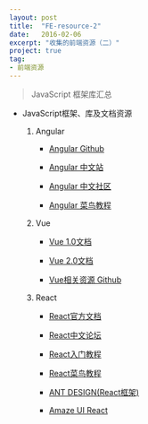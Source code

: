 ```yaml
---
layout: post
title:  "FE-resource-2"
date:   2016-02-06
excerpt: "收集的前端资源（二）"
project: true
tag:
- 前端资源 
---
```


> JavaScript 框架库汇总

- JavaScript框架、库及文档资源

    1. Angular

        - [Angular Github](https://github.com/angular/angular)

        - [Angular 中文站](https://angular.cn/)

        - [Angular 中文社区](http://www.angularjs.cn/)

        - [Angular 菜鸟教程](http://www.runoob.com/angularjs/angularjs-tutorial.html)

    2. Vue

        - [Vue 1.0文档](http://v1-cn.vuejs.org/guide/)

        - [Vue 2.0文档](https://vuefe.cn/)

        - [Vue相关资源 Github](https://github.com/vuejs/awesome-vue)

    3. React

        - [React官方文档](https://facebook.github.io/react/)

        - [React中文论坛](http://react-china.org/)

        - [React入门教程](https://github.com/ruanyf/react-demos)

        - [React菜鸟教程](http://www.runoob.com/react/react-tutorial.html)

        - [ANT DESIGN(React框架)](https://ant.design/index-cn)

        - [Amaze UI React](http://amazeui.org/react/)
